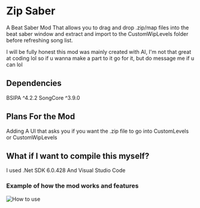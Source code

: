 # Zip Saber

A Beat Saber Mod That allows you to drag and drop .zip/map files into the beat saber window and extract and import to the CustomWipLevels folder before refreshing song list.


I will be fully honest this mod was mainly created with AI, I'm not that great at coding lol so if u wanna make a part to it go for it, but do message me if u can lol

## Dependencies
BSIPA ^4.2.2
SongCore ^3.9.0

## Plans For the Mod
Adding A UI that asks you if you want the .zip file to go into CustomLevels or CustomWipLevels

## What if I want to compile this myself?
I used .Net SDK 6.0.428
And Visual Studio Code


### Example of how the mod works and features
![How to use](https://github.com/user-attachments/assets/79a7ef39-888c-4237-9a59-4f00df479504)

